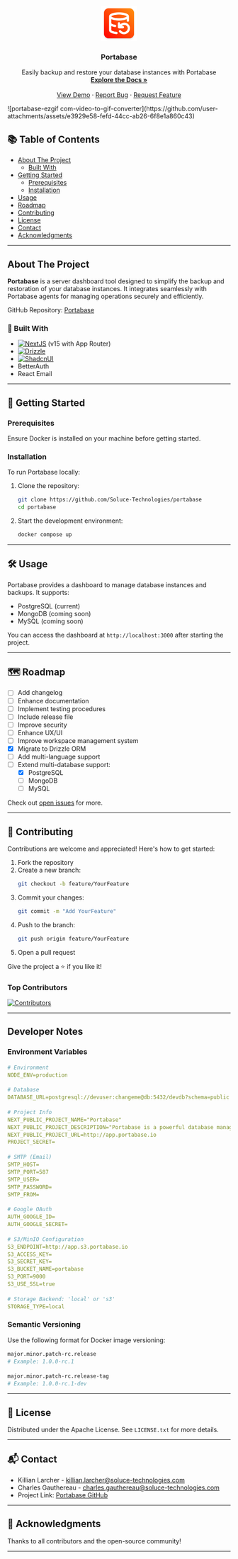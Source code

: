 <br />
<div align="center">
  <a href="https://portabase.io">
    <img src="/public/images/logo.png" alt="Logo" width="80" height="80">
  </a>

  <h3 align="center">Portabase</h3>

  <p align="center">
    Easily backup and restore your database instances with Portabase
    <br />
    <a href="https://portabase.io"><strong>Explore the Docs »</strong></a>
    <br />
    <br />
    <a href="https://www.youtube.com/watch?v=D9uFrGxLc4s">View Demo</a>
    ·
    <a href="https://github.com/Soluce-Technologies/portabase/issues/new?labels=bug&template=bug-report---.md">Report Bug</a>
    ·
    <a href="https://github.com/Soluce-Technologies/portabase/issues/new?labels=enhancement&template=feature-request---.md">Request Feature</a>
 
  </div>![portabase-ezgif com-video-to-gif-converter](https://github.com/user-attachments/assets/e3929e58-fefd-44cc-ab26-6f8e1a860c43)

  
  </p>





## 📚 Table of Contents

- [About The Project](#about-the-project)
    - [Built With](#built-with)
- [Getting Started](#getting-started)
    - [Prerequisites](#prerequisites)
    - [Installation](#installation)
- [Usage](#usage)
- [Roadmap](#roadmap)
- [Contributing](#contributing)
- [License](#license)
- [Contact](#contact)
- [Acknowledgments](#acknowledgments)

---

## About The Project

**Portabase** is a server dashboard tool designed to simplify the backup and restoration of your database instances. It integrates seamlessly with Portabase agents for managing operations securely and efficiently.

GitHub Repository: [Portabase](https://github.com/Soluce-Technologies/portabase)

### 🔧 Built With

- [![NextJS][NextJS]][NextJS-url] (v15 with App Router)
- [![Drizzle][Drizzle]][Drizzle-url]
- [![ShadcnUI][ShadcnUI]][ShadcnUI-url]
- BetterAuth
- React Email

---

## 🚀 Getting Started

### Prerequisites

Ensure Docker is installed on your machine before getting started.

### Installation

To run Portabase locally:

1. Clone the repository:
    ```bash
    git clone https://github.com/Soluce-Technologies/portabase
    cd portabase
    ```
2. Start the development environment:
    ```bash
    docker compose up
    ```

---

## 🛠️ Usage

Portabase provides a dashboard to manage database instances and backups. It supports:

- PostgreSQL (current)
- MongoDB (coming soon)
- MySQL (coming soon)

You can access the dashboard at `http://localhost:3000` after starting the project.

---

## 🗺️ Roadmap

- [ ] Add changelog
- [ ] Enhance documentation
- [ ] Implement testing procedures
- [ ] Include release file
- [ ] Improve security
- [ ] Enhance UX/UI
- [ ] Improve workspace management system
- [x] Migrate to Drizzle ORM
- [ ] Add multi-language support
- [ ] Extend multi-database support:
    - [x] PostgreSQL
    - [ ] MongoDB
    - [ ] MySQL

Check out [open issues](https://github.com/Soluce-Technologies/portabase/issues) for more.

---

## 🤝 Contributing

Contributions are welcome and appreciated! Here's how to get started:

1. Fork the repository
2. Create a new branch:
    ```bash
    git checkout -b feature/YourFeature
    ```
3. Commit your changes:
    ```bash
    git commit -m "Add YourFeature"
    ```
4. Push to the branch:
    ```bash
    git push origin feature/YourFeature
    ```
5. Open a pull request

Give the project a ⭐ if you like it!

### Top Contributors

[![Contributors](https://contrib.rocks/image?repo=Soluce-Technologies/portabase)](https://github.com/Soluce-Technologies/portabase/graphs/contributors)

---

## Developer Notes

### Environment Variables

```yml
# Environment
NODE_ENV=production

# Database
DATABASE_URL=postgresql://devuser:changeme@db:5432/devdb?schema=public

# Project Info
NEXT_PUBLIC_PROJECT_NAME="Portabase"
NEXT_PUBLIC_PROJECT_DESCRIPTION="Portabase is a powerful database manager"
NEXT_PUBLIC_PROJECT_URL=http://app.portabase.io
PROJECT_SECRET=

# SMTP (Email)
SMTP_HOST=
SMTP_PORT=587
SMTP_USER=
SMTP_PASSWORD=
SMTP_FROM=

# Google OAuth
AUTH_GOOGLE_ID=
AUTH_GOOGLE_SECRET=

# S3/MinIO Configuration
S3_ENDPOINT=http://app.s3.portabase.io
S3_ACCESS_KEY=
S3_SECRET_KEY=
S3_BUCKET_NAME=portabase
S3_PORT=9000
S3_USE_SSL=true

# Storage Backend: 'local' or 's3'
STORAGE_TYPE=local
```

### Semantic Versioning

Use the following format for Docker image versioning:

```bash
major.minor.patch-rc.release
# Example: 1.0.0-rc.1

major.minor.patch-rc.release-tag
# Example: 1.0.0-rc.1-dev
```

---

## 📄 License

Distributed under the Apache License. See `LICENSE.txt` for more details.

---

## 📬 Contact

- Killian Larcher - killian.larcher@soluce-technologies.com
- Charles Gauthereau - charles.gauthereau@soluce-technologies.com
- Project Link: [Portabase GitHub](https://github.com/Soluce-Technologies/portabase)

---

## 🙏 Acknowledgments

Thanks to all contributors and the open-source community!

---

[NextJS]: https://img.shields.io/badge/next.js-000000?style=for-the-badge&logo=nextdotjs&logoColor=white
[Drizzle]: https://img.shields.io/badge/Drizzle-111?style=for-the-badge&logo=Drizzle&logoColor=c5f74f
[ShadcnUI]: https://img.shields.io/badge/shadcn/ui-000000?style=for-the-badge&logo=shadcn/ui&logoColor=white
[NextJS-url]: https://nextjs.org/
[Drizzle-url]: https://orm.drizzle.team/
[ShadcnUI-url]: https://ui.shadcn.com/

